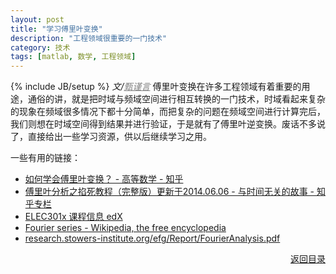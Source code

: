 ```yaml
---
layout: post
title: "学习傅里叶变换"
description: "工程领域很重要的一门技术"
category: 技术
tags: [matlab, 数学, 工程领域]
---
```

 
{% include JB/setup %}
_文/<a href="{{site.url}}/zcontact.html" style="color:grey">甄谨言</a>_
傅里叶变换在许多工程领域有着重要的用途，通俗的讲，就是把时域与频域空间进行相互转换的一门技术，时域看起来复杂的现象在频域很多情况下都十分简单，而把复杂的问题在频域空间进行计算完后，我们则想在时域空间得到<!-- more -->结果并进行验证，于是就有了傅里叶逆变换。废话不多说了，直接给出一些学习资源，供以后继续学习之用。
<a name="t"></a>
 
一些有用的链接：

* [如何学会傅里叶变换？ - 高等数学 - 知乎](http://www.zhihu.com/question/22202980)
* [傅里叶分析之掐死教程（完整版）更新于2014.06.06 - 与时间无关的故事 - 知乎专栏](http://zhuanlan.zhihu.com/wille/19763358)
* [ELEC301x 课程信息 edX](https://courses.edx.org/courses/RiceX/ELEC301x/T1_2014/info)
* [Fourier series - Wikipedia, the free encyclopedia](http://en.wikipedia.org/wiki/Fourier_series)
* [research.stowers-institute.org/efg/Report/FourierAnalysis.pdf](http://research.stowers-institute.org/efg/Report/FourierAnalysis.pdf)
 
<div align="right"><a href="#t">返回目录</a></div>
